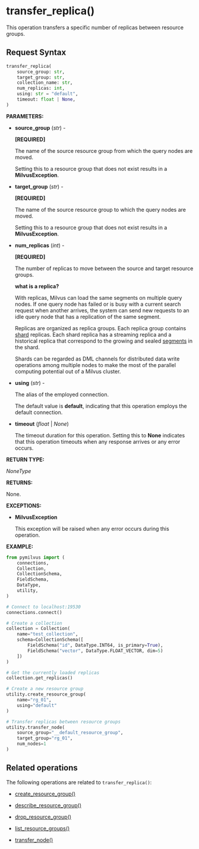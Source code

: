 # transfer_replica()

This operation transfers a specific number of replicas between resource groups.

## Request Syntax

```python
transfer_replica(
    source_group: str,
    target_group: str,
    collection_name: str,
    num_replicas: int,
    using: str = "default",
    timeout: float | None,
)
```

**PARAMETERS:**

- **source_group** (*str*) -

    **[REQUIRED]**

    The name of the source resource group from which the query nodes are moved.

    Setting this to a resource group that does not exist results in a **MilvusException**.

- **target_group** (*str*) -

    **[REQUIRED]**

    The name of the source resource group to which the query nodes are moved.

    Setting this to a resource group that does not exist results in a **MilvusException**.

- **num_replicas** (*int*) -

    **[REQUIRED]**

    The number of replicas to move between the source and target resource groups.

    <div class="admonition note">

    <p><b>what is a replica?</b></p>

    <p>With replicas, Milvus can load the same segments on multiple query nodes. If one query node has failed or is busy with a current search request when another arrives, the system can send new requests to an idle query node that has a replication of the same segment. </p>
    <p>Replicas are organized as replica groups. Each replica group contains <a href="https://milvus.io/docs/v2.1.x/glossary.md#Sharding">shard</a> replicas. Each shard replica has a streaming replica and a historical replica that correspond to the growing and sealed <a href="https://milvus.io/docs/v2.1.x/glossary.md#Segment">segments</a> in the shard.</p>
    <p>Shards can be regarded as DML channels for distributed data write operations among multiple nodes to make the most of the parallel computing potential out of a Milvus cluster.</p>

    </div>

- **using** (*str*) - 

    The alias of the employed connection.

    The default value is **default**, indicating that this operation employs the default connection.

- **timeout** (*float* | *None*)  

    The timeout duration for this operation. Setting this to **None** indicates that this operation timeouts when any response arrives or any error occurs.

**RETURN TYPE:**

*NoneType*

**RETURNS:**

None.

**EXCEPTIONS:**

- **MilvusException**

    This exception will be raised when any error occurs during this operation.

**EXAMPLE:**

```python
from pymilvus import (
    connections, 
    Collection, 
    CollectionSchema, 
    FieldSchema, 
    DataType, 
    utility,
)

# Connect to localhost:19530
connections.connect()

# Create a collection
collection = Collection(
    name="test_collection",
    schema=CollectionSchema([
        FieldSchema("id", DataType.INT64, is_primary=True),
        FieldSchema("vector", DataType.FLOAT_VECTOR, dim=5)
    ])
)

# Get the currently loaded replicas
collection.get_replicas()

# Create a new resource group
utility.create_resource_group(
    name="rg_01",
    using="default"
)

# Transfer replicas between resource groups
utility.transfer_node(
    source_group="__default_resource_group",
    target_group="rg_01",
    num_nodes=1
)
```

## Related operations

The following operations are related to `transfer_replica()`:

- [create_resource_group()](create_resource_group.md)

- [describe_resource_group()](describe_resource_group.md)

- [drop_resource_group()](drop_resource_group.md)

- [list_resource_groups()](list_resource_groups.md)

- [transfer_node()](transfer_node.md)

